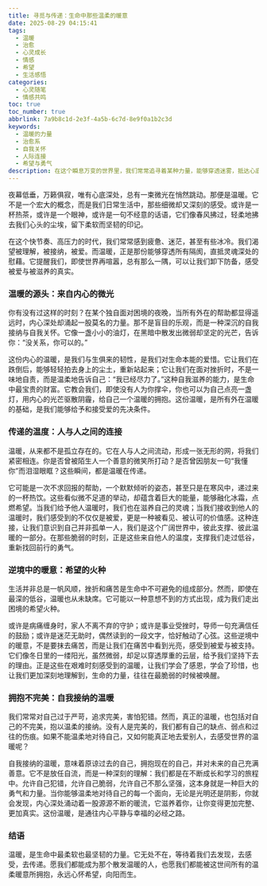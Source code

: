 ```yaml
---
title: 寻觅与传递：生命中那些温柔的暖意
date: 2025-08-29 04:15:41
tags:
  - 温暖
  - 治愈
  - 心灵成长
  - 情感
  - 希望
  - 生活感悟
categories:
  - 心灵随笔
  - 情感共鸣
toc: true
toc_number: true
abbrlink: 7a9b8c1d-2e3f-4a5b-6c7d-8e9f0a1b2c3d
keywords:
  - 温暖的力量
  - 治愈系
  - 自我关怀
  - 人际连接
  - 希望与勇气
description: 在这个瞬息万变的世界里，我们常常追寻着某种力量，能够穿透迷雾，抵达心底。那便是温暖。它不是炽热的火焰，而是炉火旁静谧的微光；它不是轰轰烈烈的宣言，而是细水长流的陪伴。这篇文章，将带你一同感受那些来自内心、来自他人、来自生活的温柔暖意，如何在无声中滋养我们的生命，给予我们前行的勇气与力量。
---
```


夜幕低垂，万籁俱寂，唯有心底深处，总有一束微光在悄然跳动。那便是温暖。它不是一个宏大的概念，而是我们日常生活中，那些细微却又深刻的感受。或许是一杯热茶，或许是一个眼神，或许是一句不经意的话语，它们像春风拂过，轻柔地拂去我们心头的尘埃，留下柔软而坚韧的印记。

在这个快节奏、高压力的时代，我们常常感到疲惫、迷茫，甚至有些冰冷。我们渴望被理解，被接纳，被爱。而温暖，正是那份能够穿透所有隔阂，直抵灵魂深处的慰藉。它提醒我们，即使世界再喧嚣，总有那么一隅，可以让我们卸下防备，感受被爱与被滋养的真实。

### 温暖的源头：来自内心的微光

你有没有过这样的时刻？在某个独自面对困境的夜晚，当所有外在的帮助都显得遥远时，内心深处却涌起一股莫名的力量。那不是盲目的乐观，而是一种深沉的自我接纳与自我关怀。它像一盏小小的油灯，在黑暗中散发出微弱却坚定的光芒，告诉你：“没关系，你可以的。”

这份内心的温暖，是我们与生俱来的韧性，是我们对生命本能的爱惜。它让我们在跌倒后，能够轻轻拍去身上的尘土，重新站起来；它让我们在面对挫折时，不是一味地自责，而是温柔地告诉自己：“我已经尽力了。”这种自我滋养的能力，是生命中最宝贵的财富。它教会我们，即使没有人为你撑伞，你也可以为自己点亮一盏灯，用内心的光芒驱散阴霾，给自己一个温暖的拥抱。这份温暖，是所有外在温暖的基础，是我们能够给予和接受爱的先决条件。

### 传递的温度：人与人之间的连接

温暖，从来都不是孤立存在的。它在人与人之间流动，形成一张无形的网，将我们紧密相连。你是否曾被陌生人一个善意的微笑所打动？是否曾因朋友一句“我懂你”而泪湿眼眶？这些瞬间，都是温暖在传递。

它可能是一次不求回报的帮助，一个默默倾听的姿态，甚至只是在寒风中，递过来的一杯热饮。这些看似微不足道的举动，却蕴含着巨大的能量，能够融化冰霜，点燃希望。当我们给予他人温暖时，我们也在滋养自己的灵魂；当我们接收到他人的温暖时，我们感受到的不仅仅是被爱，更是一种被看见、被认可的价值感。这种连接，让我们意识到自己并非孤单一人，我们是这个广阔世界中，彼此支撑、彼此温暖的一部分。在那些脆弱的时刻，正是这些来自他人的温度，支撑我们走过低谷，重新找回前行的勇气。

### 逆境中的暖意：希望的火种

生活并非总是一帆风顺，挫折和痛苦是生命中不可避免的组成部分。然而，即使在最深的低谷，温暖也从未缺席。它可能以一种意想不到的方式出现，成为我们走出困境的希望火种。

或许是病痛缠身时，家人不离不弃的守护；或许是事业受挫时，导师一句充满信任的鼓励；或许是迷茫无助时，偶然读到的一段文字，恰好触动了心弦。这些逆境中的暖意，不是要抹去痛苦，而是让我们在痛苦中看到光亮，感受到被爱与被支持。它们像冬日里的一缕阳光，虽然微弱，却足以穿透厚重的云层，给予我们坚持下去的理由。正是这些在艰难时刻感受到的温暖，让我们学会了感恩，学会了珍惜，也让我们更加深刻地理解到，生命的力量，往往在最脆弱的时候被唤醒。

### 拥抱不完美：自我接纳的温暖

我们常常对自己过于严苛，追求完美，害怕犯错。然而，真正的温暖，也包括对自己的不完美，抱以温柔的接纳。没有人是完美的，我们都有自己的缺点、弱点和过往的伤痕。如果不能温柔地对待自己，又如何能真正地去爱别人，去感受世界的温暖呢？

自我接纳的温暖，意味着原谅过去的自己，拥抱现在的自己，并对未来的自己充满善意。它不是放任自流，而是一种深刻的理解：我们都是在不断成长和学习的旅程中。允许自己犯错，允许自己脆弱，允许自己不那么坚强，这本身就是一种巨大的勇气和力量。当你能够温柔地对待自己的每一个面向，无论是光明还是阴影，你就会发现，内心深处涌动着一股源源不断的暖流，它滋养着你，让你变得更加完整、更加真实。这份温暖，是通往内心平静与幸福的必经之路。

### 结语

温暖，是生命中最柔软也最坚韧的力量。它无处不在，等待着我们去发现，去感受，去传递。愿我们都能成为那个散发温暖的人，也愿我们都能被这世间所有的温柔暖意所拥抱，永远心怀希望，向阳而生。